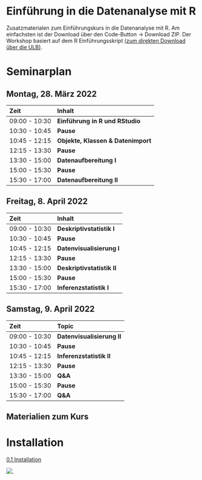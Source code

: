 # Einführung in die Datenanalyse mit R

Zusatzmaterialen zum Einführungskurs in die Datenanalyse mit R. Am einfachsten ist der Download über den Code-Button -\> Download ZIP. Der Workshop basiert auf dem R Einführungsskript [(zum direkten Download über die ULB)](https://docserv.uni-duesseldorf.de/servlets/DocumentServlet?id=58006).


# Seminarplan

## Montag, 28. März 2022

| Zeit          | Inhalt                             |
|:--------------|:-----------------------------------|
| 09:00 - 10:30 | **Einführung in R und RStudio**    |
| 10:30 - 10:45 | **Pause**                          |
| 10:45 - 12:15 | **Objekte, Klassen & Datenimport** |
| 12:15 - 13:30 | **Pause**                          |
| 13:30 - 15:00 | **Datenaufbereitung I**            |
| 15:00 - 15:30 | **Pause**                          |
| 15:30 - 17:00 | **Datenaufbereitung II**           |

## Freitag, 8. April 2022

| Zeit          | Inhalt                     |
|:--------------|:---------------------------|
| 09:00 - 10:30 | **Deskriptivstatistik I**  |
| 10:30 - 10:45 | **Pause**                  |
| 10:45 - 12:15 | **Datenvisualisierung I**  |
| 12:15 - 13:30 | **Pause**                  |
| 13:30 - 15:00 | **Deskriptivstatistik II** |
| 15:00 - 15:30 | **Pause**                  |
| 15:30 - 17:00 | **Inferenzstatistik I**    |

## Samstag, 9. April 2022

| Zeit          | Topic                              |
|:--------------|:-----------------------------------|
| 09:00 - 10:30 | **Datenvisualisierung II**    |
| 10:30 - 10:45 | **Pause**                          |
| 10:45 - 12:15 | **Inferenzstatistik II** |
| 12:15 - 13:30 | **Pause**                          |
| 13:30 - 15:00 | **Q&A**            |
| 15:00 - 15:30 | **Pause**                          |
| 15:30 - 17:00 | **Q&A**           |

## Materialien zum Kurs

# Installation

[0.1 Installation](https://github.com/marcohhu/einfuehrung-in-R-hhu/blob/main/Folien/0.1_installation.pdf)

[![](https://licensebuttons.net/l/by/3.0/80x15.png)](https://creativecommons.org/licenses/by/4.0/).